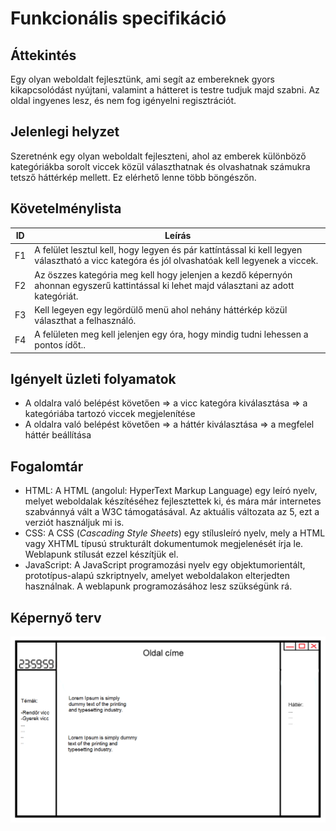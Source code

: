 Funkcionális specifikáció
=========================

Áttekintés
----------
Egy olyan weboldalt fejlesztünk, ami segít az embereknek gyors kikapcsolódást nyújtani, valamint a hátteret is testre tudjuk majd szabni. Az oldal ingyenes lesz, és nem fog igényelni regisztrációt.
 
Jelenlegi helyzet
-----------------
Szeretnénk egy olyan weboldalt fejleszteni, ahol az emberek különböző kategóriákba sorolt viccek közül választhatnak és olvashatnak számukra tetsző háttérkép mellett. Ez elérhető lenne több böngészőn.

Követelménylista
----

| ID | Leírás |
|----| ------ |
|F1| A felület lesztul kell, hogy legyen és pár kattíntással ki kell legyen választható a vicc kategóra és jól olvashatóak kell legyenek a viccek.  |
|F2| Az öszzes kategória meg kell hogy jelenjen a kezdő képernyón ahonnan egyszerű kattintással ki lehet majd választani az adott kategóriát. |
|F3| Kell legeyen egy legördülő menü ahol nehány háttérkép közül választhat a felhasználó.|
|F4| A felületen meg kell jelenjen egy óra, hogy mindig tudni lehessen a pontos ídőt..|

Igényelt üzleti folyamatok
----

- A oldalra való belépést követően => a vicc kategóra kiválasztása => a kategóriába tartozó viccek megjelenítése
- A oldalra való belépést követően => a háttér kiválasztása => a megfelel háttér beállítása 

Fogalomtár
---

- HTML: A HTML (angolul: HyperText Markup Language) egy leíró nyelv, melyet weboldalak készítéséhez fejlesztettek ki, és mára már internetes szabvánnyá vált a W3C támogatásával. Az aktuális változata az 5, ezt a verziót használjuk mi is.
- CSS: A CSS (_Cascading  Style  Sheets_) egy stílusleíró nyelv, mely a HTML vagy XHTML típusú strukturált dokumentumok megjelenését írja le. Weblapunk stílusát ezzel készítjük el.
- JavaScript: A JavaScript  programozási nyelv egy objektumorientált, prototípus-alapú szkriptnyelv, amelyet weboldalakon elterjedten használnak. A weblapunk programozásához lesz szükségünk rá.

Képernyő terv
---
![ Kép betöltése nem sikerült](./terv.png)
